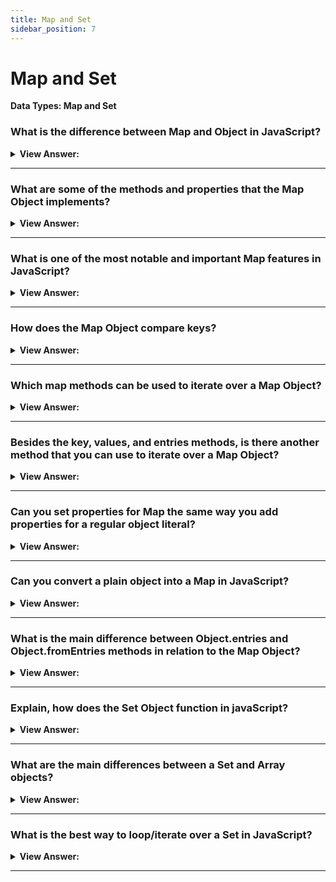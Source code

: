 ```yaml
---
title: Map and Set
sidebar_position: 7
---
```


# Map and Set

**Data Types: Map and Set**

<head>
  <title>Map and Set - JavaScript Interview Questions & Answers</title>
  <meta charSet="utf-8" />
</head>

### What is the difference between Map and Object in JavaScript?

<details>
  <summary><strong>View Answer:</strong></summary>
  <div>
  <div><strong>Interview Response:</strong> The main difference is that Map allows keys of any type. Objects also convert keys to strings, which is another known difference. As you begin to look at Objects and Maps another apparent difference is that Objects cannot use another Object as a key.</div><br />
  <div><strong>Technical Response:</strong> The Map object holds key-value pairs (Just like Objects) and remembers the original insertion order of the keys. Any value (both objects and primitive values) may be used as either a key or a value. But the main difference is that Map allows keys of any type. Objects also convert keys to strings, which is another known difference. The keys of an Object must be either a String or a Symbol. As you begin to look at Objects and Maps another apparent difference is that Objects cannot use another Object as a key.
  </div><br />
  <div><strong className="codeExample">Code Example:</strong> Different types as keys<br /><br />

  <div></div>

```js
let map = new Map();

map.set('1', 'str1'); // a string key
map.set(1, 'num1'); // a numeric key
map.set(true, 'bool1'); // a boolean key

// remember the regular Object? it would convert keys to string
// Map keeps the type, so these two are different:
alert(map.get(1)); // 'num1'
alert(map.get('1')); // 'str1'

alert(map.size); // 3
```

  </div>
  </div>
</details>

---

### What are some of the methods and properties that the Map Object implements?

<details>
  <summary><strong>View Answer:</strong></summary>
  <div>
  <div><strong>Interview Response:</strong> There are several built-in methods and properties of the Map Object including new Map(), set, get, has, delete, clear, and size.<br /><br />
  <strong>Methods and properties are:</strong><br /><br />
  <ul>
    <li>new Map() – creates the map.</li>
    <li>map.set(key, value) – stores the value by the key.</li>
    <li>map.get(key) – returns the value by the key, undefined if key does not exist in map.</li>
    <li>map.has(key) – returns true if the key exists, false otherwise.</li>
    <li>map.delete(key) – removes the value by the key.</li>
    <li>map.clear() – removes everything from the map.</li>
    <li>map.size – returns the current element count.</li>
  </ul>
</div><br />
  <div><strong className="codeExample">Code Example:</strong><br /><br />

  <div></div>

```js
let contacts = new Map();

// stores the value by the key
contacts.set('Raymond', { phone: '213-555-1234', address: '123 N 1st Ave' });

contacts.has('Jessie'); // false 'Jessie' does not exist

contacts.get('Hilary'); // returns undefined

// stores as the value by the key
contacts.set('Hilary', { phone: '617-555-4321', address: '321 S 2nd St' });

console.log(contacts); // Map returns Hilary and Raymond

contacts.delete('Raymond'); // deletes Raymond returns true

contacts.get('Hilary'); // returns values

console.log(contacts.size); // returns 1
```

  </div>
  </div>
</details>

---

### What is one of the most notable and important Map features in JavaScript?

<details>
  <summary><strong>View Answer:</strong></summary>
  <div>
  <div><strong>Interview Response:</strong> Using objects as keys is one of the most notable and important Map features. The same does not count for objects. String as a key in object is fine, but we cannot use another Object as a key in Object.
</div><br />
  <div><strong className="codeExample">Code Example:</strong><br /><br />

  <div></div>

```js
let john = { name: 'John' };
let ben = { name: 'Ben' };

let visitsCountObj = {}; // try to use an object

visitsCountObj[ben] = 234; // try to use ben object as the key
visitsCountObj[john] = 123; // try to use john object as the key, ben object will get replaced

// That's what got written!
alert(visitsCountObj['[object Object]']); // 123
alert(visitsCountObj[ben]); // ben returns 123 because it was overwritten by john
```

  </div>
  </div>
</details>

---

### How does the Map Object compare keys?

<details>
  <summary><strong>View Answer:</strong></summary>
  <div>
  <div><strong>Interview Response:</strong> Map uses the algorithm SameValueZero. It is roughly the same as strict equality ===, but the difference is that NaN is considered equal to NaN. So, NaN can be used as the key as well. This algorithm cannot be changed or customized.
</div>
  </div>
</details>

---

### Which map methods can be used to iterate over a Map Object?

<details>
  <summary><strong>View Answer:</strong></summary>
  <div>
  <div><strong>Interview Response:</strong> There are three Map methods that you can use to iterate over a map including the key, values, and entries methods.</div><br />
  <div><strong>Technical Response:</strong> There are three Map methods that you can use to iterate over a map including the key, values, and entries methods. The keys method simply returns the keys within the Map Object. Values method returns an iterable for values and the entries method returns an iterable for entries [key, value]. Notable, by default entries is used in the for…of loop. So, it is not necessary to invoke it explicitly. The iteration goes in the same order as the values were inserted. Map preserves this order, unlike a regular Objects.
  </div><br />
  <div><strong className="codeExample">Code Example:</strong><br /><br />

  <div></div>

```js
let recipeMap = new Map([
  ['cucumber', 500],
  ['tomatoes', 350],
  ['onion', 50],
]);

// iterate over keys (vegetables)
for (let vegetable of recipeMap.keys()) {
  console.log(vegetable); // cucumber, tomatoes, onion
}

// iterate over values (amounts)
for (let amount of recipeMap.values()) {
  console.log(amount); // 500, 350, 50
}

let recipeMap = new Map([
  ['cucumber', 500],
  ['tomatoes', 350],
  ['onion', 50],
]);

// We can also iterate over entries using a forEach()
recipeMap.forEach((quantity, veg) => console.log(`${veg}, ${quantity}`));
```

  </div>
  </div>
</details>

---

### Besides the key, values, and entries methods, is there another method that you can use to iterate over a Map Object?

<details>
  <summary><strong>View Answer:</strong></summary>
  <div>
  <div><strong>Interview Response:</strong> Yes, the forEach method can be used to iterate over the Map Object.</div><br />
  <div><strong>Technical Response:</strong> The forEach method can be used to iterate over the Map Object. The forEach() method executes a provided function once for each Map entry. It should be noted that instead of producing a [key, value] as a result it produces the opposite [value, key]. You can choose the format of your choice to meet the proposed result.
  </div><br />
  <div><strong className="codeExample">Code Example:</strong><br /><br />

  <div></div>

```js
let recipeMap = new Map([
  ['cucumber', 500],
  ['tomatoes', 350],
  ['onion', 50],
]);

// iterate over entries using a forEach()
recipeMap.forEach((quantity, veg) => console.log(`${veg}, ${quantity}`));
```

  </div>
  </div>
</details>

---

### Can you set properties for Map the same way you add properties for a regular object literal?

<details>
  <summary><strong>View Answer:</strong></summary>
  <div>
  <div><strong>Interview Response:</strong> Technically Yes, but it is not recommended because it uses the feature of a generic object. In fact, there is a significant loss of built-in Map methods like set and delete when it is transformed into a generic object.
</div><br />
  <div><strong className="codeExample">Code Example:</strong><br /><br />

  <div></div>

```js
// Wrong Way
let wrongMap = new Map();
wrongMap['bla'] = 'blaa';
wrongMap['bla2'] = 'blaaa2';

console.log(wrongMap); // Map { bla: 'blaa', bla2: 'blaaa2' }

// Any attempt to revert back to Maps built-in methods will fail

wrongMap.has('bla'); // false
wrongMap.delete('bla'); // false
console.log(wrongMap); // Map { bla: 'blaa', bla2: 'blaaa2' }

// Right way for storing data in the Map - set(key, value) method.

let contacts = new Map();
contacts.set('Jessie', { phone: '213-555-1234', address: '123 N 1st Ave' });
contacts.has('Jessie'); // true
contacts.get('Hilary'); // undefined
contacts.set('Hilary', { phone: '617-555-4321', address: '321 S 2nd St' });
contacts.get('Jessie'); // {phone: "213-555-1234", address: "123 N 1st Ave"}
contacts.delete('Raymond'); // false
contacts.delete('Jessie'); // true
console.log(contacts.size); // 1
```

  </div>
  </div>
</details>

---

### Can you convert a plain object into a Map in JavaScript?

<details>
  <summary><strong>View Answer:</strong></summary>
  <div>
  <div><strong>Interview Response:</strong> Yes, we can create a new map object and get the object entries using the object.entries method.</div><br />
  <div><strong>Technical Response:</strong> Yes, if we have a plain object, and we would like to create a Map from it, then we can use built-in method Object.entries(obj) that returns an array of key/value pairs for an object exactly in that format.
  </div><br />
  <div><strong className="codeExample">Code Example:</strong><br /><br />

  <div></div>

```js
let obj = {
  name: 'John',
  age: 30,
};

let map = new Map(Object.entries(obj));

alert(map.get('name')); // John
```

  </div>
  </div>
</details>

---

### What is the main difference between Object.entries and Object.fromEntries methods in relation to the Map Object?

<details>
  <summary><strong>View Answer:</strong></summary>
  <div>
  <div><strong>Interview Response:</strong> The Object.fromEntries method transforms a list of key-value (Map Object) pairs into an object. Object.entries gets the entries that we can place in a Map.</div><br />
  <div><strong>Technical Response:</strong> If we have a plain object, and we would like to create a Map from it, then we can use built-in method Object.entries(obj) that returns an array of key/value pairs for an object exactly in that format. The Object.fromEntries() method transforms a list of key-value (Map Object) pairs into an object. So, both have conversion components that are the opposite of one another.
  </div><br />
  <div><strong className="codeExample">Code Example:</strong> Object.fromEntries();<br /><br />

  <div></div>

```js
let map = new Map();
map.set('banana', 1);
map.set('orange', 2);
map.set('meat', 4);

let obj = Object.fromEntries(map.entries()); // make a plain object (*)

// done!
// obj = { banana: 1, orange: 2, meat: 4 }

alert(obj.orange); // 2
```

  </div><br />
  <div><strong className="codeExample">Code Example:</strong> Object.entries();<br /><br />

  <div></div>

```js
let obj = {
  name: 'John',
  age: 30,
};

let map = new Map(Object.entries(obj));

alert(map.get('name')); // John
```

  </div>
  </div>
</details>

---

### Explain, how does the Set Object function in javaScript?

<details>
  <summary><strong>View Answer:</strong></summary>
  <div>
  <div><strong>Interview Response:</strong> The Set object is a special type of object that lets you store “unique” values of any type, whether primitive values or object references.</div><br />
  <div><strong>Technical Response:</strong> The Set object is a special type of object that lets you store unique values of any type, whether primitive values or object references. The Set() constructor creates the base structure of the object. The main feature is that repeated calls of set.add(value) with the same value do not do anything. That is the reason why each value appears in a Set only once.
  </div><br />
  <div><strong className="codeExample">Code Example:</strong><br /><br />

  <div></div>

```js
let set = new Set();

let john = { name: 'John' };
let pete = { name: 'Pete' };
let mary = { name: 'Mary' };

// visits, some users come multiple times
set.add(john);
set.add(pete);
set.add(mary);
set.add(john);
set.add(mary);

// set keeps only unique values
alert(set.size); // 3

for (let user of set) {
  alert(user.name); // John (then Pete and Mary)
}
```

  </div>
  </div>
</details>

---

### What are the main differences between a Set and Array objects?

<details>
  <summary><strong>View Answer:</strong></summary>
  <div>
  <div><strong>Interview Response:</strong> The main difference is that Set only allows unique data values, while an Array allows duplicates.</div><br />
  <div><strong>Technical Response:</strong> Well, in general, Array is type of structure representing block of data (numbers, objects, etc.) allocated in consecutive memory. Set, more familiar as a Math concept, is an abstract data type which contains only distinct elements/objects without the need of being allocated orderly by index. Array and Set are technically different concepts, in JavaScript. One of the biggest differences here, you may notice, is that elements in Array can be duplicate (unless you tell it not to be), and in Set, they just cannot (regardless of what you decide). In addition, Array is considered as “indexed collection” type of data structure, while Set is considered as “keyed collection”.
  </div>
  </div>
</details>

---

### What is the best way to loop/iterate over a Set in JavaScript?

<details>
  <summary><strong>View Answer:</strong></summary>
  <div>
  <div><strong>Interview Response:</strong> We can use the for..of and forEach loops. We can also use a traditional iteration, but it is not recommended.</div><br />
  <div><strong>Technical Response:</strong> There are two ways to iterate over a Set() in JavaScript, according to the MDN. The for..of and forEach loops. You can also use a traditional iterative for loop, but it is much more complex and not recommended (Ninja Code).
  </div><br />
  <div><strong className="codeExample">Code Example:</strong> Iteration over Set using for..of and forEach<br /><br />

  <div></div>

```js
let set = new Set(['oranges', 'apples', 'bananas']);

for (let value of set) alert(value);

// the same with forEach:
set.forEach((value, valueAgain, set) => {
  alert(value);
});
```

  </div><br />
  <div><strong className="codeExample">Code Example:</strong> Traditional iterative for loop over Set() object… (for..of or forEach is recommended)<br /><br />

  <div></div>

```js
let set = new Set(['oranges', 'apples', 'bananas']);

for (let i = set.values(), val = null; (val = i.next().value); ) {
  console.log(val);
}
```

  </div>
  </div>
</details>

---
